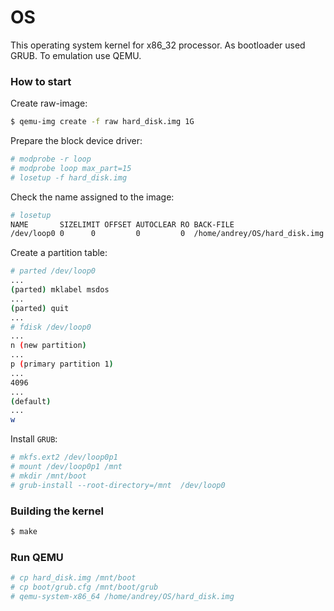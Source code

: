 # OS

This operating system kernel for x86_32 processor. As bootloader used GRUB. To emulation use QEMU.


### How to start

Create raw-image:
```Bash
$ qemu-img create -f raw hard_disk.img 1G
```

Prepare the block device driver:
```Bash
# modprobe -r loop
# modprobe loop max_part=15
# losetup -f hard_disk.img
```

Check the name assigned to the image:
```Bash
# losetup
NAME       SIZELIMIT OFFSET AUTOCLEAR RO BACK-FILE
/dev/loop0 0      0         0         0  /home/andrey/OS/hard_disk.img
```

Create a partition table:
```Bash
# parted /dev/loop0
...
(parted) mklabel msdos
...
(parted) quit
...
# fdisk /dev/loop0
...
n (new partition)
...
p (primary partition 1)
...
4096
...
(default)
...
w
```

Install `GRUB`:
```Bash
# mkfs.ext2 /dev/loop0p1
# mount /dev/loop0p1 /mnt
# mkdir /mnt/boot
# grub-install --root-directory=/mnt  /dev/loop0
```


### Building the kernel

```Bash
$ make
```


### Run QEMU

```Bash
# cp hard_disk.img /mnt/boot
# cp boot/grub.cfg /mnt/boot/grub
# qemu-system-x86_64 /home/andrey/OS/hard_disk.img
```